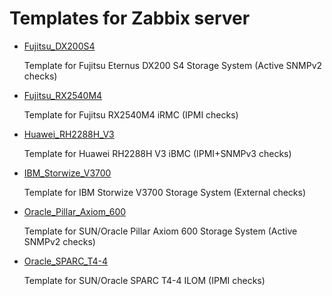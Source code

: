 # Templates for Zabbix server

* [Fujitsu_DX200S4](https://github.com/nsprng/zabbix-templates/tree/master/Fujitsu_DX200S4)

  Template for Fujitsu Eternus DX200 S4 Storage System (Active SNMPv2 checks)
  
* [Fujitsu_RX2540M4](https://github.com/nsprng/zabbix-templates/tree/master/Fujitsu_RX2540M4)

  Template for Fujitsu RX2540M4 iRMC (IPMI checks)
  
* [Huawei_RH2288H_V3](https://github.com/nsprng/zabbix-templates/tree/master/Huawei_RH2288H_V3)

  Template for Huawei RH2288H V3 iBMC (IPMI+SNMPv3 checks)

* [IBM_Storwize_V3700](https://github.com/nsprng/zabbix-templates/tree/master/IBM_Storwize_V3700)

  Template for IBM Storwize V3700 Storage System (External checks)

* [Oracle_Pillar_Axiom_600](https://github.com/nsprng/zabbix-templates/tree/master/Oracle_Pillar_Axiom_600)
  
  Template for SUN/Oracle Pillar Axiom 600 Storage System (Active SNMPv2 checks)
    
* [Oracle_SPARC_T4-4](https://github.com/nsprng/zabbix-templates/tree/master/Oracle_SPARC_T4-4)

  Template for SUN/Oracle SPARC T4-4 ILOM (IPMI checks)
